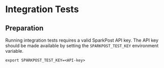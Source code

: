 # Integration Tests

## Preparation

Running integration tests requires a valid SparkPost API key. The API key should be made available
by setting the `SPARKPOST_TEST_KEY` environment variable.

```
export SPARKPOST_TEST_KEY=<API-key>
```
